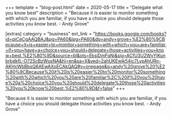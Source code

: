+++
template = "blog-post.html"
date = 2020-05-17
title = "Delegate what you know best"
description = "Because it is easier to monitor something with which you are familiar, if you have a choice you should delegate those activities you know best. - Andy Grove"

[extras]
category = "business"
ext_link = "https://books.google.com/books?id=piCeCgAAQBAJ&pg=PA60&lpg=PA60&dq=andy+grove+%E2%80%9CBecause+it+is+easier+to+monitor+something+with+which+you+are+familiar,+if+you+have+a+choice+you+should+delegate+those+activities+you+know+best.%E2%80%9D&source=bl&ots=EksjDmFgNi&sig=ACfU3U2WvYjKunbrbdkfL-O72ScBzWusNA&hl=en&sa=X&ved=2ahUKEwjk54ic7LvpAhURn-AKHcWbBbsQ6AEwAXoECAkQAQ#v=onepage&q=andy%20grove%20%E2%80%9CBecause%20it%20is%20easier%20to%20monitor%20something%20with%20which%20you%20are%20familiar%2C%20if%20you%20have%20a%20choice%20you%20should%20delegate%20those%20activities%20you%20know%20best.%E2%80%9D&f=false"
+++

"Because it is easier to monitor something with which you are familiar, if you have a choice you should delegate those activities you know best. - Andy Grove" 